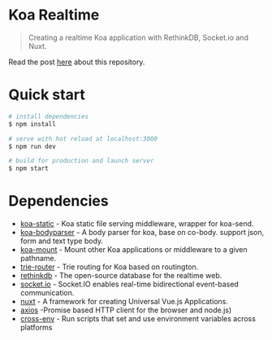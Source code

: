 Koa Realtime
===========

> Creating a realtime Koa application with RethinkDB, Socket.io and Nuxt.

Read the post [here](https://www.codementor.io/lautiamkok/creating-a-realtime-koa-application-with-rethinkdb-socket-io-and-nuxt-c45vl2j3c) about this repository.

Quick start
=============

``` bash
# install dependencies
$ npm install

# serve with hot reload at localhost:3000
$ npm run dev

# build for production and launch server
$ npm start
```

Dependencies
==========

* [koa-static](https://github.com/koajs/static) - Koa static file serving middleware, wrapper for koa-send.
* [koa-bodyparser](https://github.com/koajs/bodyparser) - A body parser for koa, base on co-body. support json, form and text type body.
* [koa-mount](https://github.com/koajs/mount) - Mount other Koa applications or middleware to a given pathname.
* [trie-router](https://github.com/koajs/trie-router) - Trie routing for Koa based on routington.
* [rethinkdb](https://github.com/rethinkdb/rethinkdb) - The open-source database for the realtime web.
* [socket.io](https://github.com/socketio/socket.io/) - Socket.IO enables real-time bidirectional event-based communication.
* [nuxt](https://github.com/nuxt/nuxt.js) - A framework for creating Universal Vue.js Applications.
* [axios](https://github.com/mzabriskie/axios) -Promise based HTTP client for the browser and node.js)
* [cross-env](https://github.com/kentcdodds/cross-env) - Run scripts that set and use environment variables across platforms
